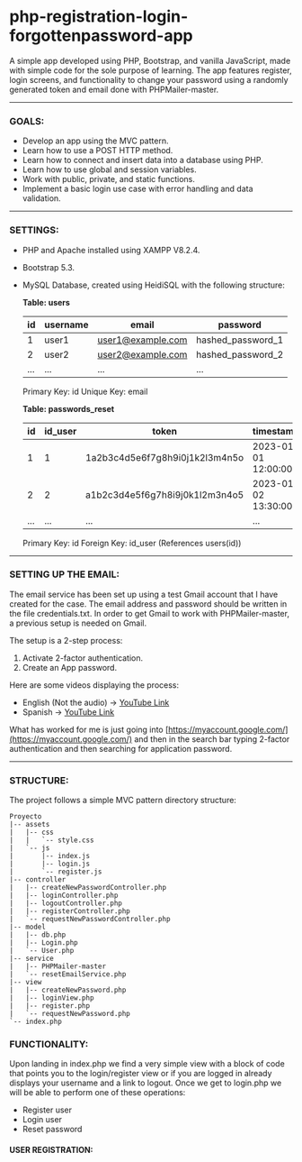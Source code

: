 # php-registration-login-forgottenpassword-app

A simple app developed using PHP, Bootstrap, and vanilla JavaScript, made with simple code for the sole purpose of learning. The app features register, login screens, and functionality to change your password using a randomly generated token and email done with PHPMailer-master.

---

### GOALS:

- Develop an app using the MVC pattern.
- Learn how to use a POST HTTP method.
- Learn how to connect and insert data into a database using PHP.
- Learn how to use global and session variables.
- Work with public, private, and static functions.
- Implement a basic login use case with error handling and data validation.

---

### SETTINGS:

- PHP and Apache installed using XAMPP V8.2.4.
- Bootstrap 5.3.
- MySQL Database, created using HeidiSQL with the following structure:

  **Table: users**

  | id | username | email               | password             |
  | -- | -------- | ------------------- | -------------------- |
  | 1  | user1    | user1@example.com   | hashed_password_1    |
  | 2  | user2    | user2@example.com   | hashed_password_2    |
  | ...| ...      | ...                 | ...                  |

  Primary Key: id
  Unique Key: email

  **Table: passwords_reset**

  | id | id_user | token                         | timestamp           |
  | -- | ------- | ----------------------------- | -------------------- |
  | 1  | 1       | 1a2b3c4d5e6f7g8h9i0j1k2l3m4n5o | 2023-01-01 12:00:00 |
  | 2  | 2       | a1b2c3d4e5f6g7h8i9j0k1l2m3n4o5 | 2023-01-02 13:30:00 |
  | ...| ...     | ...                           | ...                  |

  Primary Key: id
  Foreign Key: id_user (References users(id))

---

### SETTING UP THE EMAIL:

The email service has been set up using a test Gmail account that I have created for the case. The email address and password should be written in the file credentials.txt. In order to get Gmail to work with PHPMailer-master, a previous setup is needed on Gmail.

The setup is a 2-step process:

1. Activate 2-factor authentication.
2. Create an App password.

Here are some videos displaying the process:
- English (Not the audio) -> [YouTube Link](https://www.youtube.com/watch?v=nuD6qNAurVM)
- Spanish -> [YouTube Link](https://youtu.be/ExqdE1IzpZ0?si=-zpMiiwEf4nG-WOZ)

What has worked for me is just going into [https://myaccount.google.com/](https://myaccount.google.com/) and then in the search bar typing 2-factor authentication and then searching for application password.

---

### STRUCTURE:

The project follows a simple MVC pattern directory structure:
~~~
Proyecto
|-- assets
|   |-- css
|   |   `-- style.css
|   `-- js
|       |-- index.js
|       |-- login.js
|       `-- register.js
|-- controller
|   |-- createNewPasswordController.php
|   |-- loginController.php
|   |-- logoutController.php
|   |-- registerController.php
|   `-- requestNewPasswordController.php
|-- model
|   |-- db.php
|   |-- Login.php
|   `-- User.php
|-- service
|   |-- PHPMailer-master
|   `-- resetEmailService.php
|-- view
|   |-- createNewPassword.php
|   |-- loginView.php
|   |-- register.php
|   `-- requestNewPassword.php
`-- index.php

~~~

### FUNCTIONALITY:

Upon landing in index.php we find a  very simple view with a block of code that points you to the login/register view or if you are logged in already  displays your username and a link to logout.
Once we get to login.php we will be able to perform one of these operations:

* Register user
* Login user
* Reset password

#### USER REGISTRATION:



 
